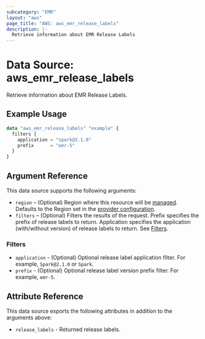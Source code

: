 ```yaml
---
subcategory: "EMR"
layout: "aws"
page_title: "AWS: aws_emr_release_labels"
description: |-
  Retrieve information about EMR Release Labels
---
```


# Data Source: aws_emr_release_labels

Retrieve information about EMR Release Labels.

## Example Usage

```terraform
data "aws_emr_release_labels" "example" {
  filters {
    application = "spark@2.1.0"
    prefix      = "emr-5"
  }
}
```

## Argument Reference

This data source supports the following arguments:

* `region` – (Optional) Region where this resource will be [managed](https://docs.aws.amazon.com/general/latest/gr/rande.html#regional-endpoints). Defaults to the Region set in the [provider configuration](https://registry.terraform.io/providers/hashicorp/aws/latest/docs#aws-configuration-reference).
* `filters` – (Optional) Filters the results of the request. Prefix specifies the prefix of release labels to return. Application specifies the application (with/without version) of release labels to return. See [Filters](#filters).

### Filters

* `application` - (Optional) Optional release label application filter. For example, `Spark@2.1.0` or `Spark`.
* `prefix` - (Optional) Optional release label version prefix filter. For example, `emr-5`.

## Attribute Reference

This data source exports the following attributes in addition to the arguments above:

* `release_labels` - Returned release labels.
